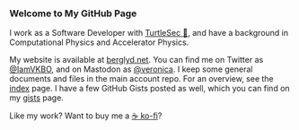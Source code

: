 ### Welcome to My GitHub Page

I work as a Software Developer with [TurtleSec :turtle:](https://turtlesec.no/), and have a background in Computational Physics and Accelerator Physics.

My website is available at [berglyd.net](https://berglyd.net/).
You can find me on Twitter as [@IamVKBO](https://twitter.com/IamVKBO/), and on Mastodon as <a href="https://mastodon.online/@veronica" rel="me">@veronica</a>.
I keep some general documents and files in the main account repo.
For an overview, see the [index](https://github.com/vkbo/vkbo/blob/main/index.md) page.
I have a few GitHub Gists posted as well, which you can find on my [gists](https://gist.github.com/vkbo) page.

Like my work? Want to buy me a [:coffee: ko-fi](https://ko-fi.com/jadzia626)?

